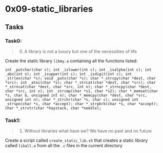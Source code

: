 # 0x09-static_libraries

## Tasks

### Task0:

> 0. A library is not a luxury but one of the necessities of life

Create the static library `libmy.a` containing all the functions listed:

`
int _putchar(char c);
int _islower(int c);
int _isalpha(int c);
int _abs(int n);
int _isupper(int c);
int _isdigit(int c);
int _strlen(char *s);
void _puts(char *s);
char *_strcpy(char *dest, char *src);
int _atoi(char *s);
char *_strcat(char *dest, char *src);
char *_strncat(char *dest, char *src, int n);
char *_strncpy(char *dest, char *src, int n);
int _strcmp(char *s1, char *s2);
char *_memset(char *s, char b, unsigned int n);
char *_memcpy(char *dest, char *src, unsigned int n);
char *_strchr(char *s, char c);
unsigned int _strspn(char *s, char *accept);
char *_strpbrk(char *s, char *accept);
char *_strstr(char *haystack, char *needle);
`
### Task1:

> 1. Without libraries what have we? We have no past and no future

Create a script called `create_static_lib.sh` that creates a static library called `liball.a` from all the `.c` files in the current directory
